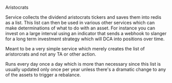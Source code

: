 Aristocrats

Service collects the dividend aristocrats tickers and saves them into redis as a list.
This list can then be used in various other services which can make determinations of what to do with an asset.
For instance you can invest on a large interval using an indicator that sends a webhook to slanger for a long term investment strategy which will DCA into positions over time.

Meant to be a very simple service which merely creates the list of aristorcrats and not any TA or other action.

Runs every day once a day which is more than necessary since this list is usually updated only once per year unless there's a dramatic change to any of the assets to trigger a rebalance.